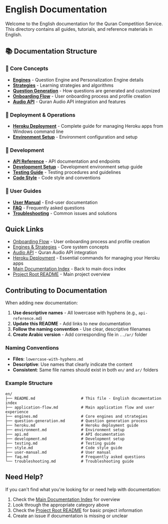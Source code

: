 # English Documentation

Welcome to the English documentation for the Quran Competition Service. This directory contains all guides, tutorials, and reference materials in English.

## 📚 Documentation Structure

### 🧠 Core Concepts
- **[Engines](./engines.md)** - Question Engine and Personalization Engine details
- **[Strategies](./strategies.md)** - Learning strategies and algorithms
- **[Question Generation](./question-generation.md)** - How questions are generated and customized
- **[Onboarding Flow](./onboarding-flow.md)** - User onboarding process and profile creation
- **[Audio API](./audio-api.md)** - Quran Audio API integration and features

### 🚀 Deployment & Operations
- **[Heroku Deployment](./heroku.md)** - Complete guide for managing Heroku apps from Windows command line
- **[Environment Setup](./environment.md)** - Environment configuration and setup

### 🔧 Development
- **[API Reference](./api.md)** - API documentation and endpoints
- **[Development Setup](./development.md)** - Development environment setup guide
- **[Testing Guide](./testing.md)** - Testing procedures and guidelines
- **[Code Style](./style.md)** - Code style and conventions

### 📖 User Guides
- **[User Manual](./user-manual.md)** - End-user documentation
- **[FAQ](./faq.md)** - Frequently asked questions
- **[Troubleshooting](./troubleshooting.md)** - Common issues and solutions

## Quick Links

- [Onboarding Flow](./onboarding-flow.md) - User onboarding process and profile creation
- [Engines & Strategies](./engines.md) - Core system concepts
- [Audio API](./audio-api.md) - Quran Audio API integration
- [Heroku Deployment](./heroku.md) - Essential commands for managing your Heroku apps
- [Main Documentation Index](../README.md) - Back to main docs index
- [Project Root README](../../README.md) - Main project overview

## Contributing to Documentation

When adding new documentation:

1. **Use descriptive names** - All lowercase with hyphens (e.g., `api-reference.md`)
2. **Update this README** - Add links to new documentation
3. **Follow the naming convention** - Use clear, descriptive filenames
4. **Create Arabic version** - Add corresponding file in `../ar/` folder

### Naming Conventions

- **Files**: `lowercase-with-hyphens.md`
- **Descriptive**: Use names that clearly indicate the content
- **Consistent**: Same file names should exist in both `en/` and `ar/` folders

### Example Structure

```
en/
├── README.md                    # This file - English documentation index
├── application-flow.md          # Main application flow and user experience
├── engines.md                   # Core engines and strategies
├── question-generation.md       # Question generation process
├── heroku.md                    # Heroku deployment guide
├── environment.md               # Environment setup
├── api.md                       # API documentation
├── development.md               # Development setup
├── testing.md                   # Testing guide
├── style.md                     # Code style guide
├── user-manual.md               # User manual
├── faq.md                       # Frequently asked questions
└── troubleshooting.md           # Troubleshooting guide
```

## Need Help?

If you can't find what you're looking for or need help with documentation:

1. Check the [Main Documentation Index](../README.md) for overview
2. Look through the appropriate category above
3. Check the [Project Root README](../../README.md) for basic project information
4. Create an issue if documentation is missing or unclear 